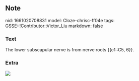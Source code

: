 ## Note
nid: 1661020708831
model: Cloze-chrisc-ff04e
tags: GSSE::!Contributor::Victor_Liu
markdown: false

### Text
The lower subscapular nerve is from nerve roots {{c1::C5, 6}}.

### Extra
<img src="paste-3bfc6d553a20a1e888102b669d1470eb46d21b1c.jpg">
